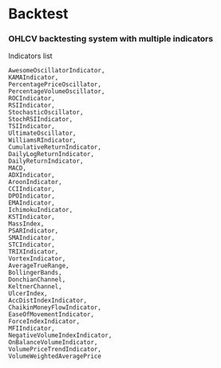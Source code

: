 # Backtest

### OHLCV backtesting system with multiple indicators
Indicators list

    AwesomeOscillatorIndicator,
    KAMAIndicator,
    PercentagePriceOscillator,
    PercentageVolumeOscillator,
    ROCIndicator,
    RSIIndicator,
    StochasticOscillator,
    StochRSIIndicator,
    TSIIndicator,
    UltimateOscillator,
    WilliamsRIndicator,
    CumulativeReturnIndicator,
    DailyLogReturnIndicator,
    DailyReturnIndicator,
    MACD,
    ADXIndicator,
    AroonIndicator,
    CCIIndicator,
    DPOIndicator,
    EMAIndicator,
    IchimokuIndicator,
    KSTIndicator,
    MassIndex,
    PSARIndicator,
    SMAIndicator,
    STCIndicator,
    TRIXIndicator,
    VortexIndicator,
    AverageTrueRange,
    BollingerBands,
    DonchianChannel,
    KeltnerChannel,
    UlcerIndex,
    AccDistIndexIndicator,
    ChaikinMoneyFlowIndicator,
    EaseOfMovementIndicator,
    ForceIndexIndicator,
    MFIIndicator,
    NegativeVolumeIndexIndicator,
    OnBalanceVolumeIndicator,
    VolumePriceTrendIndicator,
    VolumeWeightedAveragePrice
